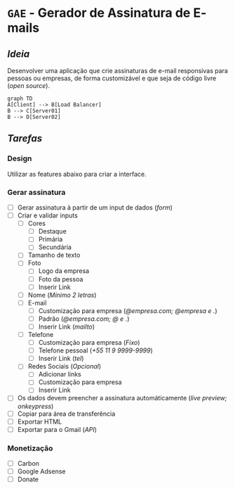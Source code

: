 # **`GAE`** - **G**erador de **A**ssinatura de **E**-mails

## *Ideia*
Desenvolver uma aplicação que crie assinaturas de e-mail responsivas para pessoas ou empresas, de forma customizável e que seja de código livre (*open source*).

```mermaid
graph TD
A[Client] --> B[Load Balancer]
B --> C[Server01]
B --> D[Server02]
```

## *Tarefas*

### Design

Utilizar as features abaixo para criar a interface.

### Gerar assinatura
- [ ] Gerar assinatura à partir de um input de dados (*form*)
- [ ] Criar e validar inputs
  - [ ] Cores
    - [ ] Destaque
    - [ ] Primária
    - [ ] Secundária
  - [ ] Tamanho de texto
  - [ ] Foto
    - [ ] Logo da empresa
    - [ ] Foto da pessoa
    - [ ] Inserir Link
  - [ ] Nome (*Mínimo 2 letras*)
  - [ ] E-mail
    - [ ] Customização para empresa (*@empresa.com; @empresa e .*)
    - [ ] Padrão (*@empresa.com; @ e .*)
    - [ ] Inserir Link (*mailto*)
  - [ ] Telefone
    - [ ] Customização para empresa (*Fixo*)
    - [ ] Telefone pessoal (*+55 11 9 9999-9999*)
    - [ ] Inserir Link (*tel*)
  - [ ] Redes Sociais (*Opcional*)
    - [ ] Adicionar links
    - [ ] Customização para empresa
    - [ ] Inserir Link
- [ ] Os dados devem preencher a assinatura automáticamente (*live preview; onkeypress*)
- [ ] Copiar para área de transferência
- [ ] Exportar HTML
- [ ] Exportar para o Gmail (*API*)

### Monetização

- [ ] Carbon
- [ ] Google Adsense
- [ ] Donate
